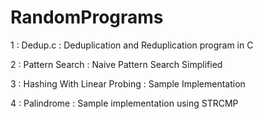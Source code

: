 # RandomPrograms

1 : Dedup.c : Deduplication and Reduplication program in C

2 : Pattern Search : Naive Pattern Search Simplified

3 : Hashing With Linear Probing : Sample Implementation 

4 : Palindrome : Sample implementation using STRCMP

